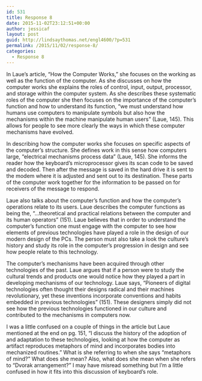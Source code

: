 ```yaml
---
id: 531
title: Response 8
date: 2015-11-02T23:12:51+00:00
author: jessicaf
layout: post
guid: http://lindsaythomas.net/engl4600/?p=531
permalink: /2015/11/02/response-8/
categories:
  - Response 8
---
```

In Laue’s article, “How the Computer Works,” she focuses on the working as well as the function of the computer. As she discusses on how the computer works she explains the roles of control, input, output, processor, and storage within the computer system. As she describes these systematic roles of the computer she then focuses on the importance of the computer’s function and how to understand its function, “we must understand how humans use computers to manipulate symbols but also how the mechanisms within the machine manipulate human users” (Laue, 145). This allows for people to see more clearly the ways in which these computer mechanisms have evolved.

In describing how the computer works she focuses on specific aspects of the computer’s structure. She defines work in this sense how computers large, “electrical mechanisms process data” (Laue, 145). She informs the reader how the keyboard’s microprocessor gives its scan code to be saved and decoded. Then after the message is saved in the hard drive it is sent to the modem where it is adjusted and sent out to its destination. These parts of the computer work together for the information to be passed on for receivers of the message to respond.

Laue also talks about the computer’s function and how the computer’s operations relate to its users. Laue describes the computer functions as being the, “…theoretical and practical relations between the computer and its human operators” (151). Laue believes that in order to understand the computer’s function one must engage with the computer to see how elements of previous technologies have played a role in the design of our modern design of the PCs. The person must also take a look the culture’s history and study its role in the computer’s progression in design and see how people relate to this technology.

The computer’s mechanisms have been acquired through other technologies of the past. Laue argues that if a person were to study the cultural trends and products one would notice how they played a part in developing mechanisms of our technology. Laue says, “Pioneers of digital technologies often thought their designs radical and their machines revolutionary, yet these inventions incorporate conventions and habits embedded in previous technologies” (151). These designers simply did not see how the previous technologies functioned in our culture and contributed to the mechanisms in computers now.

I was a little confused on a couple of things in the article but Laue mentioned at the end on pg. 151, “I discuss the history of the adoption of and adaptation to these technologies, looking at how the computer as artifact reproduces metaphors of mind and incorporates bodies into mechanized routines.” What is she referring to when she says “metaphors of mind?” What does she mean? Also, what does she mean when she refers to “Dvorak arrangement?” I may have misread something but I’m a little confused in how it fits into this discussion of keyboard’s role.